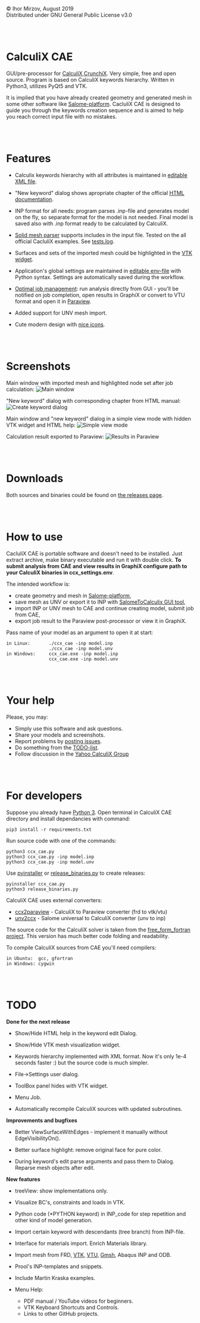 © Ihor Mirzov, August 2019  
Distributed under GNU General Public License v3.0

<br/><br/>



# CalculiX CAE

GUI/pre-processor for [CalculiX CrunchiX](http://dhondt.de/). Very simple, free and open source. Program is based on CalculiX keywords hierarchy. Written in Python3, utilizes PyQt5 and VTK.

It is implied that you have already created geometry and generated mesh in some other software like [Salome-platform](https://www.salome-platform.org/). CacluliX CAE is designed to guide you through the keywords creation sequence and is aimed to help you reach correct input file with no mistakes.

<br/><br/>



# Features

- Calculix keywords hierarchy with all attributes is maintaned in [editable XML file](ccx_kom.xml).

- "New keyword" dialog shows apropriate chapter of the official [HTML documentation](doc).

- INP format for all needs: program parses .inp-file and generates model on the fly, so separate format for the model is not needed. Final model is saved also with .inp format ready to be calculated by CalculiX.

- [Solid mesh parser](ccx_mesh.py) supports includes in the input file. Tested on the all official CacluliX examples. See [tests.log](tests.log).

- Surfaces and sets of the imported mesh could be highlighted in the [VTK widget](ccx_vtk.py).

- Application's global settings are maintained in [editable env-file](ccx_settings.env) with Python syntax. Settings are automatically saved during the workflow.

- [Optimal job management](ccx_job.py): run analysis directly from GUI - you'll be notified on job completion, open results in GraphiX or convert to VTU format and open it in [Paraview](https://www.paraview.org).

- Added support for UNV mesh import.

- Cute modern design with [nice icons](img).


<br/><br/>



# Screenshots

Main window with imported mesh and highlighted node set after job calculation:
![Main window](img/img_social.png "Main window")

"New keyword" dialog with corresponding chapter from HTML manual:
![Create keyword dialog](img/img_dialog.png "Create keyword dialog")

Main window and "new keyword" dialog in a simple view mode with hidden VTK widget and HTML help:
![Simple view mode](img/img_simple.png "Simple view mode")

Calculation result exported to Paraview:
![Results in Paraview](img/img_paraview.png "Results in Paraview")

<br/><br/>



# Downloads

Both sources and binaries could be found on [the releases page](https://github.com/imirzov/ccx_cae/releases).

<br/><br/>



# How to use

CacluliX CAE is portable software and doesn't need to be installed. Just extract archive, make binary executable and run it with double click. **To submit analysis from CAE and view results in GraphiX configure path to your CalculiX binaries in ccx_settings.env**.

The intended workflow is:
- create geometry and mesh in [Salome-platform](https://www.salome-platform.org/),
- save mesh as UNV or export it to INP with [SalomeToCalculix GUI tool](https://github.com/psicofil/SalomeToCalculix),
- import INP or UNV mesh to CAE and continue creating model, submit job from CAE,
- export job result to the Paraview post-processor or view it in GraphiX.

Pass name of your model as an argument to open it at start:

    in Linux:       ./ccx_cae -inp model.inp
                    ./ccx_cae -inp model.unv
    in Windows:     ccx_cae.exe -inp model.inp
                    ccx_cae.exe -inp model.unv

<br/><br/>



# Your help

Please, you may:

- Simply use this software and ask questions.
- Share your models and screenshots.
- Report problems by [posting issues](https://github.com/imirzov/ccx_cae/issues).
- Do something from the [TODO-list](#TODO).
- Follow discussion in the [Yahoo CalculiX Group](https://groups.yahoo.com/neo/groups/CALCULIX/conversations/topics/15616)

<br/><br/>



# For developers

Suppose you already have [Python 3](https://www.python.org/downloads/). Open terminal in CalculiX CAE directory and install dependancies with command:

    pip3 install -r requirements.txt

Run source code with one of the commands:

    python3 ccx_cae.py
    python3 ccx_cae.py -inp model.inp
    python3 ccx_cae.py -inp model.unv

Use [pyinstaller](https://www.pyinstaller.org/) or [release_binaries.py](release_binaries.py) to create releases:

    pyinstaller ccx_cae.py
    python3 release_binaries.py

CalculiX CAE uses external converters:
- [ccx2paraview](https://github.com/imirzov/ccx2paraview) - CalculiX to Paraview converter (frd to vtk/vtu)
- [unv2ccx](https://github.com/imirzov/unv2ccx) - Salome universal to CalculiX converter (unv to inp)

The source code for the CalculiX solver is taken from the [free_form_fortran project](https://github.com/imirzov/ccx_free_form_fortran). This version has much better code folding and readability.

To compile CalculiX sources from CAE you'll need compilers:

    in Ubuntu:  gcc, gfortran
    in Windows: cygwin

<br/><br/>



# TODO

**Done for the next release**

- Show/Hide HTML help in the keyword edit Dialog.

- Show/Hide VTK mesh visualization widget.

- Keywords hierarchy implemented with XML format. Now it's only 1e-4 seconds faster :) but the source code is much simpler.

- File->Settings user dialog.

- ToolBox panel hides with VTK widget.

- Menu Job.

- Automatically recompile CalculiX sources with updated subroutines.

**Improvements and bugfixes**

- Better ViewSurfaceWithEdges - implement it manually without EdgeVisibilityOn().

- Better surface highlight: remove original face for pure color.

- During keyword's edit parse arguments and pass them to Dialog. Reparse mesh objects after edit. 

**New features**

- treeView: show implementations only.

- Visualize BC's, constraints and loads in VTK.

- Python code (*PYTHON keyword) in INP_code for step repetition and other kind of model generation.

- Import certain keyword with descendants (tree branch) from INP-file.

- Interface for materials import. Enrich Materials library.

- Import mesh from FRD, [VTK](https://lorensen.github.io/VTKExamples/site/Python/IO/ReadLegacyUnstructuredGrid/), [VTU](https://lorensen.github.io/VTKExamples/site/Python/IO/ReadUnstructuredGrid/), [Gmsh](http://gmsh.info/), Abaqus INP and ODB.

- Prool's INP-templates and snippets.

- Include Martin Kraska examples.

- Menu Help:
    - PDF manual / YouTube videos for beginners.
    - VTK Keyboard Shortcuts and Controls.
    - Links to other GitHub projects.
